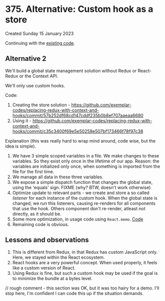 # 375. Alternative: Custom hook as a store
Created Sunday 15 January 2023

Continuing with the [existing code](https://github.com/exemplar-codes/replacing-redux-with-context-and-hooks/tree/441b9578f944293c8adf11d4d508ca135a6a8d4a
).

## Alternative 2
We'll build a global state management solution without Redux or React-Redux or the Context API.

We'll only use custom hooks.

Code:
1. Creating the store solution - https://github.com/exemplar-codes/replacing-redux-with-context-and-hooks/commit/57b252df68cd147cddf235b0b8ef707aaeaa6680
2. Using it - https://github.com/exemplar-codes/replacing-redux-with-context-and-hooks/commit/c35c3400f69e5e50258e507bf173466f78f97c38

Explanation (this was really hard to wrap mind around, code wise, but the idea is simple).
1. We have 3 simple scoped variables in a file. We make changes to these variables. So they exist only once in the lifetime of our app. Reason: the variables are initialized only once, when something is imported from the file for the first time.
2. We manage all data in these three variables.
3. We expose a simple dispatch function that changes the global state, using the 'equals' sign. FIXME (why? BTW, doesn't work otherwise)
4. Optimize update to relevant parts - we create and store a so called _listener_ for each instance of the custom hook. When the global state is changed, we run this listeners, causing re-renders for all components that use the hook. Others component don't re-render, atleast not directly, as it should be.
5. Some more optimization, in usage code using `React.memo`. [Code](https://github.com/exemplar-codes/replacing-redux-with-context-and-hooks/commit/c1c0daf3d6f1738ff7ae55380a1eb711ee92f00b)
6. Remaining code is obvious.


## Lessons and observations
1. This is different from Redux, in that Redux has custom JavaScript only. Here, we stayed within the React ecosystem.
2. React hooks are a very powerful concept. When used properly, it feels like a custom version of React.
3. Using Redux is fine, but such a custom hook may be used if the goal is to minimize the bundle at a bytes level.

// rough comment - this section was OK, but it was too hairy for a demo. I'll stop here, I'm confident I can code this up if the situation demands.